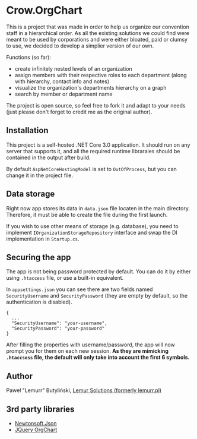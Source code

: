 # Crow.OrgChart
This is a project that was made in order to help us organize our convention staff in a hierarchical order. As all the existing solutions we could find were meant to be used by corporations and were either bloated, paid or clumsy to use, we decided to develop a simplier version of our own.

Functions (so far):
 - create infinitely nested levels of an organization
 - assign members with their respective roles to each department (along with hierarchy, contact info and notes)
 - visualize the organization's departments hierarchy on a graph
 - search by member or department name
 
The project is open source, so feel free to fork it and adapt to your needs (just please don't forget to credit me as the original author).

## Installation
This project is a self-hosted .NET Core 3.0 application. It should run on any server that supports it, and all the required runtime libraraies should be contained in the output after build.

By default `AspNetCoreHostingModel` is set to `OutOfProcess`, but you can change it in the project file.

## Data storage
Right now app stores its data in `data.json` file locaten in the main directory. Therefore, it must be able to create the file during the first launch.

If you wish to use other means of storage (e.g. database), you need to implement `IOrganizationStorageRepository` interface and swap the DI implementation in `Startup.cs`.

## Securing the app
The app is not being password protected by default. You can do it by either using `.htaccess` file, or use a built-in equivalent.

In `appsettings.json` you can see there are two fields named `SecurityUsername` and `SecurityPassword` (they are empty by default, so the authentication is disabled).

```
{
  ...
  "SecurityUsername": "your-username",
  "SecurityPassword": "your-password"
}
```
After filling the properties with username/password, the app will now prompt you for them on each new session. **As they are mimicking `.htaccsess` file, the default will only take into account the first 6 symbols.**
 
## Author
Paweł "Lemurr" Butyliński, [Lemur Solutions (formerly lemurr.pl)](https://lemursolutions.pl)

## 3rd party libraries
 - [Newtonsoft.Json](https://www.newtonsoft.com/json)
 - [JQuery OrgChart](https://www.jqueryscript.net/demo/Create-An-Editable-Organization-Chart-with-jQuery-orgChart-Plugin/)
